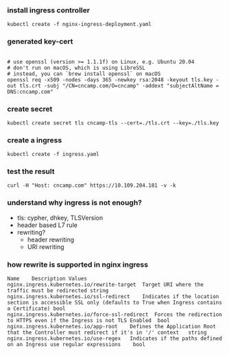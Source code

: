 ### install ingress controller
```
kubectl create -f nginx-ingress-deployment.yaml
```

### generated key-cert
```

# use openssl (version >= 1.1.1f) on Linux, e.g. Ubuntu 20.04
# don't run on macOS, which is using LibreSSL
# instead, you can `brew install openssl` on macOS
openssl req -x509 -nodes -days 365 -newkey rsa:2048 -keyout tls.key -out tls.crt -subj "/CN=cncamp.com/O=cncamp" -addext "subjectAltName = DNS:cncamp.com"
```
### create secret
```
kubectl create secret tls cncamp-tls --cert=./tls.crt --key=./tls.key
```

### create a ingress
```
kubectl create -f ingress.yaml
```
### test the result
```
curl -H "Host: cncamp.com" https://10.109.204.181 -v -k
```
### understand why ingress is not enough?
- tls: cypher, dhkey, TLSVersion
- header based L7 rule
- rewriting?
  - header rewriting
  - URI rewriting

### how rewrite is supported in nginx ingress 
```
Name	Description	Values
nginx.ingress.kubernetes.io/rewrite-target	Target URI where the traffic must be redirected	string
nginx.ingress.kubernetes.io/ssl-redirect	Indicates if the location section is accessible SSL only (defaults to True when Ingress contains a Certificate)	bool
nginx.ingress.kubernetes.io/force-ssl-redirect	Forces the redirection to HTTPS even if the Ingress is not TLS Enabled	bool
nginx.ingress.kubernetes.io/app-root	Defines the Application Root that the Controller must redirect if it's in '/' context	string
nginx.ingress.kubernetes.io/use-regex	Indicates if the paths defined on an Ingress use regular expressions	bool
```
